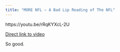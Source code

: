 ```yaml
---
title: "MORE NFL — A Bad Lip Reading of The NFL"
---
```

<p>https://youtu.be/rRqKYXcL-2U</p>
<p><a href="https://youtu.be/rRqKYXcL-2U">Direct link to video</a></p>
<p>So good.</p>
